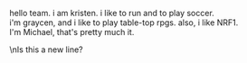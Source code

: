 hello team. i am kristen. i like to run and to play soccer.<br>
i'm graycen, and i like to play table-top rpgs.
also, i like NRF1.<br>
I'm Michael, that's pretty much it.

\nIs this a new line?
